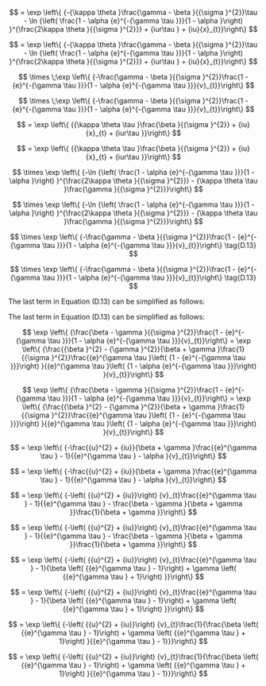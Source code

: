 $$
= \exp \left\{  {-{\kappa \theta }\frac{\gamma  - \beta }{{\sigma }^{2}}\tau  - \ln {\left( \frac{1 - \alpha {e}^{-{\gamma \tau }}}{1 - \alpha }\right) }^{\frac{2\kappa \theta }{{\sigma }^{2}}} + {iur\tau } + {iu}{x}_{t}}\right\}
$$

$$
= \exp \left\{  {-{\kappa \theta }\frac{\gamma  - \beta }{{\sigma }^{2}}\tau  - \ln {\left( \frac{1 - \alpha {e}^{-{\gamma \tau }}}{1 - \alpha }\right) }^{\frac{2\kappa \theta }{{\sigma }^{2}}} + {iur\tau } + {iu}{x}_{t}}\right\}
$$

$$
\times  \;\exp \left\{  {-\frac{\gamma  - \beta }{{\sigma }^{2}}\frac{1 - {e}^{-{\gamma \tau }}}{1 - \alpha {e}^{-{\gamma \tau }}}{v}_{t}}\right\}
$$

$$
\times  \;\exp \left\{  {-\frac{\gamma  - \beta }{{\sigma }^{2}}\frac{1 - {e}^{-{\gamma \tau }}}{1 - \alpha {e}^{-{\gamma \tau }}}{v}_{t}}\right\}
$$

$$
= \exp \left\{  {{\kappa \theta \tau }\frac{\beta }{{\sigma }^{2}} + {iu}{x}_{t} + {iur\tau }}\right\}
$$

$$
= \exp \left\{  {{\kappa \theta \tau }\frac{\beta }{{\sigma }^{2}} + {iu}{x}_{t} + {iur\tau }}\right\}
$$

$$
\times  \exp \left\{  {-\ln {\left( \frac{1 - \alpha {e}^{-{\gamma \tau }}}{1 - \alpha }\right) }^{\frac{2\kappa \theta }{{\sigma }^{2}}} - {\kappa \theta \tau }\frac{\gamma }{{\sigma }^{2}}}\right\}
$$

$$
\times  \exp \left\{  {-\ln {\left( \frac{1 - \alpha {e}^{-{\gamma \tau }}}{1 - \alpha }\right) }^{\frac{2\kappa \theta }{{\sigma }^{2}}} - {\kappa \theta \tau }\frac{\gamma }{{\sigma }^{2}}}\right\}
$$

$$
\times  \exp \left\{  {-\frac{\gamma  - \beta }{{\sigma }^{2}}\frac{1 - {e}^{-{\gamma \tau }}}{1 - \alpha {e}^{-{\gamma \tau }}}{v}_{t}}\right\}   \tag{D.13}
$$

$$
\times  \exp \left\{  {-\frac{\gamma  - \beta }{{\sigma }^{2}}\frac{1 - {e}^{-{\gamma \tau }}}{1 - \alpha {e}^{-{\gamma \tau }}}{v}_{t}}\right\}   \tag{D.13}
$$

The last term in Equation (D.13) can be simplified as follows:

The last term in Equation (D.13) can be simplified as follows:

$$
\exp \left\{  {\frac{\beta  - \gamma }{{\sigma }^{2}}\frac{1 - {e}^{-{\gamma \tau }}}{1 - \alpha {e}^{-{\gamma \tau }}}{v}_{t}}\right\}   = \exp \left\{  {\frac{{\beta }^{2} - {\gamma }^{2}}{\beta  + \gamma }\frac{1}{{\sigma }^{2}}\frac{{e}^{\gamma \tau }\left( {1 - {e}^{-{\gamma \tau }}}\right) }{{e}^{\gamma \tau }\left( {1 - \alpha {e}^{-{\gamma \tau }}}\right) }{v}_{t}}\right\}
$$

$$
\exp \left\{  {\frac{\beta  - \gamma }{{\sigma }^{2}}\frac{1 - {e}^{-{\gamma \tau }}}{1 - \alpha {e}^{-{\gamma \tau }}}{v}_{t}}\right\}   = \exp \left\{  {\frac{{\beta }^{2} - {\gamma }^{2}}{\beta  + \gamma }\frac{1}{{\sigma }^{2}}\frac{{e}^{\gamma \tau }\left( {1 - {e}^{-{\gamma \tau }}}\right) }{{e}^{\gamma \tau }\left( {1 - \alpha {e}^{-{\gamma \tau }}}\right) }{v}_{t}}\right\}
$$

$$
= \exp \left\{  {-\frac{{u}^{2} + {iu}}{\beta  + \gamma }\frac{{e}^{\gamma \tau } - 1}{{e}^{\gamma \tau } - \alpha }{v}_{t}}\right\}
$$

$$
= \exp \left\{  {-\frac{{u}^{2} + {iu}}{\beta  + \gamma }\frac{{e}^{\gamma \tau } - 1}{{e}^{\gamma \tau } - \alpha }{v}_{t}}\right\}
$$

$$
= \exp \left\{  {-\left( {{u}^{2} + {iu}}\right) {v}_{t}\frac{{e}^{\gamma \tau } - 1}{{e}^{\gamma \tau } - \frac{\beta  - \gamma }{\beta  + \gamma }}\frac{1}{\beta  + \gamma }}\right\}
$$

$$
= \exp \left\{  {-\left( {{u}^{2} + {iu}}\right) {v}_{t}\frac{{e}^{\gamma \tau } - 1}{{e}^{\gamma \tau } - \frac{\beta  - \gamma }{\beta  + \gamma }}\frac{1}{\beta  + \gamma }}\right\}
$$

$$
= \exp \left\{  {-\left( {{u}^{2} + {iu}}\right) {v}_{t}\frac{{e}^{\gamma \tau } - 1}{\beta \left( {{e}^{\gamma \tau } - 1}\right)  + \gamma \left( {{e}^{\gamma \tau } + 1}\right) }}\right\}
$$

$$
= \exp \left\{  {-\left( {{u}^{2} + {iu}}\right) {v}_{t}\frac{{e}^{\gamma \tau } - 1}{\beta \left( {{e}^{\gamma \tau } - 1}\right)  + \gamma \left( {{e}^{\gamma \tau } + 1}\right) }}\right\}
$$

$$
= \exp \left\{  {-\left( {{u}^{2} + {iu}}\right) {v}_{t}\frac{1}{\frac{\beta \left( {{e}^{\gamma \tau } - 1}\right)  + \gamma \left( {{e}^{\gamma \tau } + 1}\right) }{{e}^{\gamma \tau } - 1}}}\right\}
$$

$$
= \exp \left\{  {-\left( {{u}^{2} + {iu}}\right) {v}_{t}\frac{1}{\frac{\beta \left( {{e}^{\gamma \tau } - 1}\right)  + \gamma \left( {{e}^{\gamma \tau } + 1}\right) }{{e}^{\gamma \tau } - 1}}}\right\}
$$